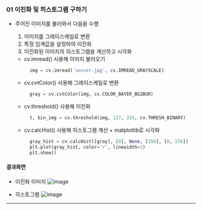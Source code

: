 ### 01 이진화 및 히스토그램 구하기
- 주어진 이미지를 불러와서 다음을 수행
  1. 이미지를 그레이스케일로 변환
  2. 특정 임계값을 설정하여 이진화
  3. 이진화된 이미지의 히스토그램을 계산하고 시각화
 
  - cv.imread() 사용해 이미지 불러오기
    ```python
      img = cv.imread('soccer.jpg', cv.IMREAD_GRAYSCALE)
    ```
  - cv.cvtColor() 사용해 그레이스케일로 변환
    ```python
      gray = cv.cvtColor(img, cv.COLOR_BAYER_BG2BGR)
    ```
  - cv.threshold() 사용해 이진화
    ```python
      t, bin_img = cv.threshold(img, 127, 255, cv.THRESH_BINARY)
    ```
  - cv.calcHist() 사용해 히스토그램 계산 + matplotlib로 시각화
    ```python
      gray_hist = cv.calcHist([gray], [0], None, [256], [0, 256])
      plt.plot(gray_hist, color='r', linewidth=1)
      plt.show()
    ```

#### 결과화면
- 이진화 이미지
![image](https://github.com/user-attachments/assets/cf72fee6-3749-46d0-8a36-53ec58706bb5)

- 히스토그램
  ![image](https://github.com/user-attachments/assets/7a8b23b6-4961-494f-a498-028d29c43c6f)

  



---
